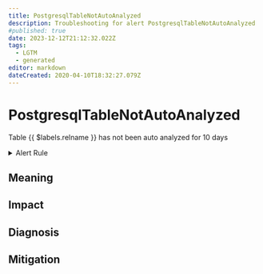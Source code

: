 ```yaml
---
title: PostgresqlTableNotAutoAnalyzed
description: Troubleshooting for alert PostgresqlTableNotAutoAnalyzed
#published: true
date: 2023-12-12T21:12:32.022Z
tags: 
  - LGTM
  - generated
editor: markdown
dateCreated: 2020-04-10T18:32:27.079Z
---
```


# PostgresqlTableNotAutoAnalyzed

Table {{ $labels.relname }} has not been auto analyzed for 10 days

<details>
  <summary>Alert Rule</summary>

{{% rule "postgresql/postgres-exporter.yml" "PostgresqlTableNotAutoAnalyzed" %}}

{{% comment %}}

```yaml
alert: PostgresqlTableNotAutoAnalyzed
expr: (pg_stat_user_tables_last_autoanalyze > 0) and (time() - pg_stat_user_tables_last_autoanalyze) > 24 * 60 * 60 * 10
for: 0m
labels:
    severity: warning
annotations:
    summary: Postgresql table not auto analyzed (instance {{ $labels.instance }})
    description: |-
        Table {{ $labels.relname }} has not been auto analyzed for 10 days
          VALUE = {{ $value }}
          LABELS = {{ $labels }}
    runbook: https://github.com/srerun/prometheus-alerts/blob/main/content/runbooks/postgres-exporter/PostgresqlTableNotAutoAnalyzed.md

```

{{% /comment %}}

</details>


## Meaning
[//]: # "Short paragraph that explains what the alert means"


## Impact
[//]: # "What could / will happen if the alert is not addressed"



## Diagnosis
[//]: # "Steps to take to identify the cause of the problem"



## Mitigation
[//]: # "The steps necessary to resolve the alert"
